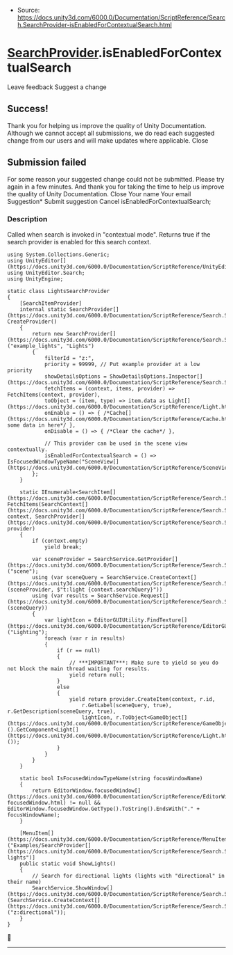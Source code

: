 * Source: https://docs.unity3d.com/6000.0/Documentation/ScriptReference/Search.SearchProvider-isEnabledForContextualSearch.html

#  [SearchProvider](https://docs.unity3d.com/6000.0/Documentation/ScriptReference/Search.SearchProvider.html).isEnabledForContextualSearch
Leave feedback
Suggest a change
## Success!
Thank you for helping us improve the quality of Unity Documentation. Although we cannot accept all submissions, we do read each suggested change from our users and will make updates where applicable.
Close
## Submission failed
For some reason your suggested change could not be submitted. Please <a>try again</a> in a few minutes. And thank you for taking the time to help us improve the quality of Unity Documentation.
Close
Your name Your email Suggestion* Submit suggestion
Cancel
isEnabledForContextualSearch; 
### Description
Called when search is invoked in "contextual mode". Returns true if the search provider is enabled for this search context.
```
using System.Collections.Generic;
using UnityEditor[](https://docs.unity3d.com/6000.0/Documentation/ScriptReference/UnityEditor.html);
using UnityEditor.Search;
using UnityEngine;

static class LightsSearchProvider
{
    [SearchItemProvider]
    internal static SearchProvider[](https://docs.unity3d.com/6000.0/Documentation/ScriptReference/Search.SearchProvider.html) CreateProvider()
    {
        return new SearchProvider[](https://docs.unity3d.com/6000.0/Documentation/ScriptReference/Search.SearchProvider.html)("example_lights", "Lights")
        {
            filterId = "z:",
            priority = 99999, // Put example provider at a low priority
            showDetailsOptions = ShowDetailsOptions.Inspector[](https://docs.unity3d.com/6000.0/Documentation/ScriptReference/Search.ShowDetailsOptions.Inspector.html),
            fetchItems = (context, items, provider) => FetchItems(context, provider),
            toObject = (item, type) => item.data as Light[](https://docs.unity3d.com/6000.0/Documentation/ScriptReference/Light.html),
            onEnable = () => { /*Cache[](https://docs.unity3d.com/6000.0/Documentation/ScriptReference/Cache.html) some data in here*/ },
            onDisable = () => { /*Clear the cache*/ },

            // This provider can be used in the scene view contextually.
            isEnabledForContextualSearch = () => IsFocusedWindowTypeName("SceneView[](https://docs.unity3d.com/6000.0/Documentation/ScriptReference/SceneView.html)")
        };
    }

    static IEnumerable<SearchItem[](https://docs.unity3d.com/6000.0/Documentation/ScriptReference/Search.SearchItem.html)> FetchItems(SearchContext[](https://docs.unity3d.com/6000.0/Documentation/ScriptReference/Search.SearchContext.html) context, SearchProvider[](https://docs.unity3d.com/6000.0/Documentation/ScriptReference/Search.SearchProvider.html) provider)
    {
        if (context.empty)
            yield break;

        var sceneProvider = SearchService.GetProvider[](https://docs.unity3d.com/6000.0/Documentation/ScriptReference/Search.SearchService.GetProvider.html)("scene");
        using (var sceneQuery = SearchService.CreateContext[](https://docs.unity3d.com/6000.0/Documentation/ScriptReference/Search.SearchService.CreateContext.html)(sceneProvider, $"t:light {context.searchQuery}"))
        using (var results = SearchService.Request[](https://docs.unity3d.com/6000.0/Documentation/ScriptReference/Search.SearchService.Request.html)(sceneQuery))
        {
            var lightIcon = EditorGUIUtility.FindTexture[](https://docs.unity3d.com/6000.0/Documentation/ScriptReference/EditorGUIUtility.FindTexture.html)("Lighting");
            foreach (var r in results)
            {
                if (r == null)
                {
                    // ***IMPORTANT***: Make sure to yield so you do not block the main thread waiting for results.
                    yield return null;
                }
                else
                {
                    yield return provider.CreateItem(context, r.id,
                        r.GetLabel(sceneQuery, true), r.GetDescription(sceneQuery, true),
                        lightIcon, r.ToObject<GameObject[](https://docs.unity3d.com/6000.0/Documentation/ScriptReference/GameObject.html)>().GetComponent<Light[](https://docs.unity3d.com/6000.0/Documentation/ScriptReference/Light.html)>());
                }
            }
        }
    }

    static bool IsFocusedWindowTypeName(string focusWindowName)
    {
        return EditorWindow.focusedWindow[](https://docs.unity3d.com/6000.0/Documentation/ScriptReference/EditorWindow-focusedWindow.html) != null && EditorWindow.focusedWindow.GetType().ToString().EndsWith("." + focusWindowName);
    }

    [MenuItem[](https://docs.unity3d.com/6000.0/Documentation/ScriptReference/MenuItem.html)("Examples/SearchProvider[](https://docs.unity3d.com/6000.0/Documentation/ScriptReference/Search.SearchProvider.html)/Show lights")]
    public static void ShowLights()
    {
        // Search for directional lights (lights with "directional" in their name)
        SearchService.ShowWindow[](https://docs.unity3d.com/6000.0/Documentation/ScriptReference/Search.SearchService.ShowWindow.html)(SearchService.CreateContext[](https://docs.unity3d.com/6000.0/Documentation/ScriptReference/Search.SearchService.CreateContext.html)("z:directional"));
    }
}

```

* * *
